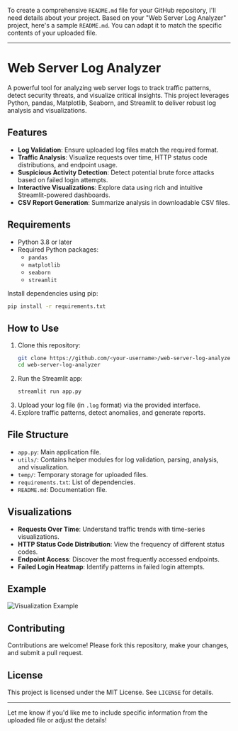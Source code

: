 To create a comprehensive `README.md` file for your GitHub repository, I'll need details about your project. Based on your "Web Server Log Analyzer" project, here's a sample `README.md`. You can adapt it to match the specific contents of your uploaded file. 

---

# Web Server Log Analyzer

A powerful tool for analyzing web server logs to track traffic patterns, detect security threats, and visualize critical insights. This project leverages Python, pandas, Matplotlib, Seaborn, and Streamlit to deliver robust log analysis and visualizations.

## Features

- **Log Validation**: Ensure uploaded log files match the required format.
- **Traffic Analysis**: Visualize requests over time, HTTP status code distributions, and endpoint usage.
- **Suspicious Activity Detection**: Detect potential brute force attacks based on failed login attempts.
- **Interactive Visualizations**: Explore data using rich and intuitive Streamlit-powered dashboards.
- **CSV Report Generation**: Summarize analysis in downloadable CSV files.

## Requirements

- Python 3.8 or later
- Required Python packages:
  - `pandas`
  - `matplotlib`
  - `seaborn`
  - `streamlit`

Install dependencies using pip:

```bash
pip install -r requirements.txt
```

## How to Use

1. Clone this repository:
   ```bash
   git clone https://github.com/<your-username>/web-server-log-analyzer.git
   cd web-server-log-analyzer
   ```
2. Run the Streamlit app:
   ```bash
   streamlit run app.py
   ```
3. Upload your log file (in `.log` format) via the provided interface.
4. Explore traffic patterns, detect anomalies, and generate reports.

## File Structure

- `app.py`: Main application file.
- `utils/`: Contains helper modules for log validation, parsing, analysis, and visualization.
- `temp/`: Temporary storage for uploaded files.
- `requirements.txt`: List of dependencies.
- `README.md`: Documentation file.

## Visualizations

- **Requests Over Time**: Understand traffic trends with time-series visualizations.
- **HTTP Status Code Distribution**: View the frequency of different status codes.
- **Endpoint Access**: Discover the most frequently accessed endpoints.
- **Failed Login Heatmap**: Identify patterns in failed login attempts.

## Example

![Visualization Example](path/to/screenshot.png)

## Contributing

Contributions are welcome! Please fork this repository, make your changes, and submit a pull request.

## License

This project is licensed under the MIT License. See `LICENSE` for details.

---

Let me know if you'd like me to include specific information from the uploaded file or adjust the details!
